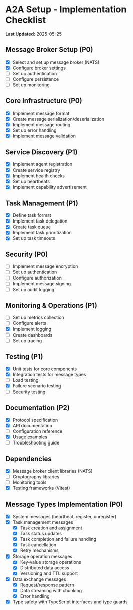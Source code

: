 # A2A Setup - Implementation Checklist

**Last Updated:** 2025-05-25

## Message Broker Setup (P0)

- [x] Select and set up message broker (NATS)
- [x] Configure broker settings
- [ ] Set up authentication
- [ ] Configure persistence
- [ ] Set up monitoring

## Core Infrastructure (P0)

- [x] Implement message format
- [x] Create message serialization/deserialization
- [x] Implement message routing
- [x] Set up error handling
- [x] Implement message validation

## Service Discovery (P1)

- [x] Implement agent registration
- [x] Create service registry
- [x] Implement health checks
- [x] Set up heartbeats
- [x] Implement capability advertisement

## Task Management (P1)

- [x] Define task format
- [x] Implement task delegation
- [x] Create task queue
- [x] Implement task prioritization
- [x] Set up task timeouts

## Security (P0)

- [ ] Implement message encryption
- [ ] Set up authentication
- [ ] Configure authorization
- [ ] Implement message signing
- [ ] Set up audit logging

## Monitoring & Operations (P1)

- [ ] Set up metrics collection
- [ ] Configure alerts
- [x] Implement logging
- [ ] Create dashboards
- [ ] Set up tracing

## Testing (P1)

- [x] Unit tests for core components
- [x] Integration tests for message types
- [ ] Load testing
- [x] Failure scenario testing
- [ ] Security testing

## Documentation (P2)

- [x] Protocol specification
- [x] API documentation
- [ ] Configuration reference
- [x] Usage examples
- [ ] Troubleshooting guide

## Dependencies

- [x] Message broker client libraries (NATS)
- [ ] Cryptography libraries
- [ ] Monitoring tools
- [x] Testing frameworks (Vitest)

## Message Types Implementation (P0)

- [x] System messages (heartbeat, register, unregister)
- [x] Task management messages
  - [x] Task creation and assignment
  - [x] Task status updates
  - [x] Task completion and failure handling
  - [x] Task cancellation
  - [x] Retry mechanisms
- [x] Storage operation messages
  - [x] Key-value storage operations
  - [x] Distributed data access
  - [x] Versioning and TTL support
- [x] Data exchange messages
  - [x] Request/response pattern
  - [x] Data streaming with chunking
  - [x] Error handling
- [x] Type safety with TypeScript interfaces and type guards
